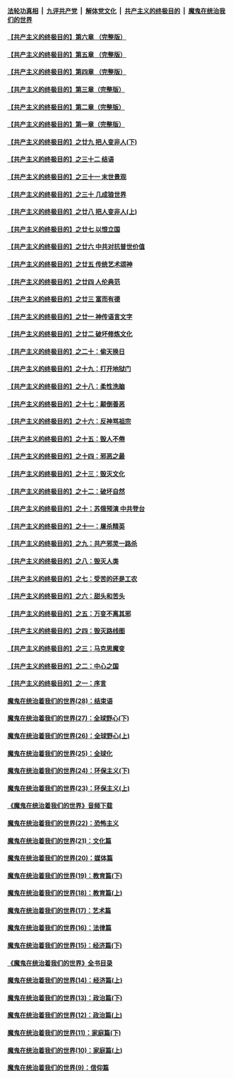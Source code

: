 ####  [法轮功真相](../../../../basic/blob/master/README.md?t=04070130) &nbsp;|&nbsp; [九评共产党](../../../../9ping.md/blob/master/README.md?t=04070130) &nbsp;|&nbsp; [解体党文化](../../../../jtdwh.md/blob/master/README.md?t=04070130)  &nbsp;|&nbsp; [共产主义的终极目的](../../../../gczydzjmd.md/blob/master/README.md?t=04070130) &nbsp;|&nbsp; [魔鬼在统治我们的世界](../../../../mgztzwmdsj.md/blob/master/README.md?t=04070130) 

#### [【共产主义的终极目的】第六章 （完整版）](../pages/nsc422/n11428913.md?t=04070130) 

#### [【共产主义的终极目的】第五章 （完整版）](../pages/nsc422/n11428912.md?t=04070130) 

#### [【共产主义的终极目的】第四章 （完整版）](../pages/nsc422/n11428907.md?t=04070130) 

#### [【共产主义的终极目的】第三章（完整版）](../pages/nsc422/n11428848.md?t=04070130) 

#### [【共产主义的终极目的】第二章（完整版）](../pages/nsc422/n11428831.md?t=04070130) 

#### [【共产主义的终极目的】第一章（完整版）](../pages/nsc422/n11417651.md?t=04070130) 

#### [【共产主义的终极目的】之廿九 把人变非人(下)](../pages/nsc422/n11344140.md?t=04070130) 

#### [【共产主义的终极目的】之三十二 结语](../pages/nsc422/n11360535.md?t=04070130) 

#### [【共产主义的终极目的】之三十一 末世景观](../pages/nsc422/n11351129.md?t=04070130) 

#### [【共产主义的终极目的】之三十 几成狼世界](../pages/nsc422/n11348280.md?t=04070130) 

#### [【共产主义的终极目的】之廿八 把人变非人(上)](../pages/nsc422/n11340492.md?t=04070130) 

#### [【共产主义的终极目的】之廿七 以恨立国](../pages/nsc422/n11336944.md?t=04070130) 

#### [【共产主义的终极目的】之廿六 中共对抗普世价值](../pages/nsc422/n11324785.md?t=04070130) 

#### [【共产主义的终极目的】之廿五 传统艺术颂神](../pages/nsc422/n11296396.md?t=04070130) 

#### [【共产主义的终极目的】之廿四 人伦典范](../pages/nsc422/n11296397.md?t=04070130) 

#### [【共产主义的终极目的】之廿三 富而有德](../pages/nsc422/n11283598.md?t=04070130) 

#### [【共产主义的终极目的】之廿一 神传语言文字](../pages/nsc422/n11263265.md?t=04070130) 

#### [【共产主义的终极目的】之廿二 破坏修炼文化](../pages/nsc422/n11245728.md?t=04070130) 

#### [【共产主义的终极目的】之二十：偷天换日](../pages/nsc422/n11238846.md?t=04070130) 

#### [【共产主义的终极目的】之十九：打开地狱门](../pages/nsc422/n11206376.md?t=04070130) 

#### [【共产主义的终极目的】之十八：柔性洗脑](../pages/nsc422/n11199994.md?t=04070130) 

#### [【共产主义的终极目的】之十七：颠倒善恶](../pages/nsc422/n11179782.md?t=04070130) 

#### [【共产主义的终极目的】之十六：反神骂祖宗](../pages/nsc422/n11166798.md?t=04070130) 

#### [【共产主义的终极目的】之十五：毁人不倦](../pages/nsc422/n11166792.md?t=04070130) 

#### [【共产主义的终极目的】之十四：邪恶之最](../pages/nsc422/n11150249.md?t=04070130) 

#### [【共产主义的终极目的】之十三：毁灭文化](../pages/nsc422/n11135227.md?t=04070130) 

#### [【共产主义的终极目的】之十二：破坏自然](../pages/nsc422/n11135214.md?t=04070130) 

#### [【共产主义的终极目的】之十：苏俄预演 中共登台](../pages/nsc422/n11118424.md?t=04070130) 

#### [【共产主义的终极目的】之十一：屠杀精英](../pages/nsc422/n11118442.md?t=04070130) 

#### [【共产主义的终极目的】之九：共产邪灵一路杀](../pages/nsc422/n11114139.md?t=04070130) 

#### [【共产主义的终极目的】之八：毁灭人类](../pages/nsc422/n11108503.md?t=04070130) 

#### [【共产主义的终极目的】之七：受苦的还是工农](../pages/nsc422/n11101809.md?t=04070130) 

#### [【共产主义的终极目的】之六：甜头和苦头](../pages/nsc422/n11096971.md?t=04070130) 

#### [【共产主义的终极目的】之五：万变不离其邪](../pages/nsc422/n11091285.md?t=04070130) 

#### [【共产主义的终极目的】之四：毁灭路线图](../pages/nsc422/n11086284.md?t=04070130) 

#### [【共产主义的终极目的】之三：马克思魔变](../pages/nsc422/n11061941.md?t=04070130) 

#### [【共产主义的终极目的】之二：中心之国](../pages/nsc422/n11047728.md?t=04070130) 

#### [【共产主义的终极目的】之一：序言](../pages/nsc422/n11086077.md?t=04070130) 

#### [魔鬼在统治着我们的世界(28)：结束语](../pages/nsc422/n10936246.md?t=04070130) 

#### [魔鬼在统治着我们的世界(27)：全球野心(下)](../pages/nsc422/n10928319.md?t=04070130) 

#### [魔鬼在统治着我们的世界(26)：全球野心(上)](../pages/nsc422/n10900318.md?t=04070130) 

#### [魔鬼在统治着我们的世界(25)：全球化](../pages/nsc422/n10788205.md?t=04070130) 

#### [魔鬼在统治着我们的世界(24)：环保主义(下)](../pages/nsc422/n10695307.md?t=04070130) 

#### [魔鬼在统治着我们的世界(23)：环保主义(上)](../pages/nsc422/n10688613.md?t=04070130) 

#### [《魔鬼在统治着我们的世界》音频下载](../pages/nsc422/n10635553.md?t=04070130) 

#### [魔鬼在统治着我们的世界(22)：恐怖主义](../pages/nsc422/n10614727.md?t=04070130) 

#### [魔鬼在统治着我们的世界(21)：文化篇](../pages/nsc422/n10597706.md?t=04070130) 

#### [魔鬼在统治着我们的世界(20)：媒体篇](../pages/nsc422/n10586579.md?t=04070130) 

#### [魔鬼在统治着我们的世界(19)：教育篇(下)](../pages/nsc422/n10564808.md?t=04070130) 

#### [魔鬼在统治着我们的世界(18)：教育篇(上)](../pages/nsc422/n10526970.md?t=04070130) 

#### [魔鬼在统治着我们的世界(17)：艺术篇](../pages/nsc422/n10499093.md?t=04070130) 

#### [魔鬼在统治着我们的世界(16)：法律篇](../pages/nsc422/n10485969.md?t=04070130) 

#### [魔鬼在统治着我们的世界(15)：经济篇(下)](../pages/nsc422/n10469975.md?t=04070130) 

#### [《魔鬼在统治着我们的世界》全书目录](../pages/nsc422/n10464261.md?t=04070130) 

#### [魔鬼在统治着我们的世界(14)：经济篇(上)](../pages/nsc422/n10457370.md?t=04070130) 

#### [魔鬼在统治着我们的世界(13)：政治篇(下)](../pages/nsc422/n10448270.md?t=04070130) 

#### [魔鬼在统治着我们的世界(12)：政治篇(上)](../pages/nsc422/n10444576.md?t=04070130) 

#### [魔鬼在统治着我们的世界(11)：家庭篇(下)](../pages/nsc422/n10440961.md?t=04070130) 

#### [魔鬼在统治着我们的世界(10)：家庭篇(上)](../pages/nsc422/n10435448.md?t=04070130) 

#### [魔鬼在统治着我们的世界(9)：信仰篇](../pages/nsc422/n10432159.md?t=04070130) 

